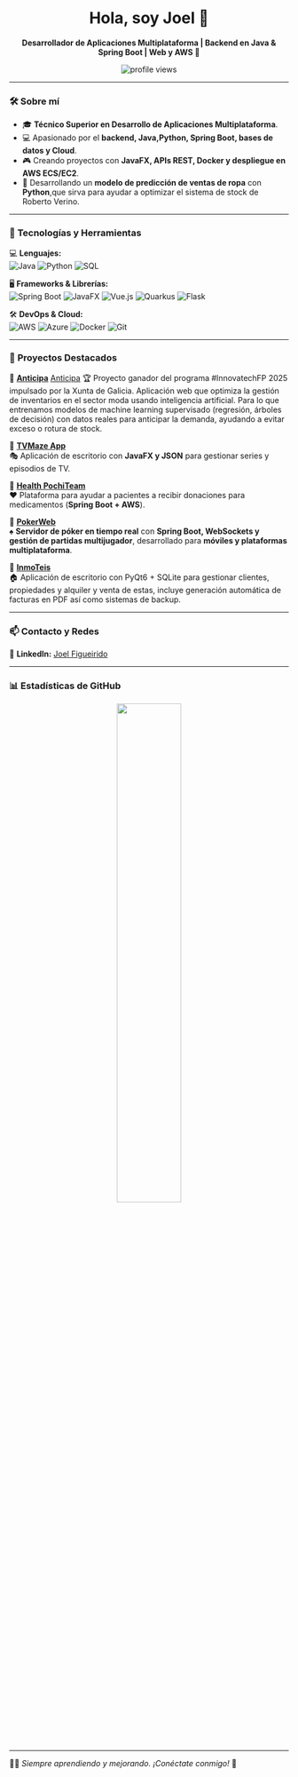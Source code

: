 <h1 align="center">Hola, soy Joel 👋</h1>
<p align="center">
  <strong>Desarrollador de Aplicaciones Multiplataforma | Backend en Java & Spring Boot | Web y AWS 🚀</strong>
</p>

<p align="center">
  <img src="https://komarev.com/ghpvc/?username=joeelfgrd&label=Profile+Views&color=blue&style=flat" alt="profile views" />
</p>


---

### 🛠 **Sobre mí**
- 🎓 **Técnico Superior en Desarrollo de Aplicaciones Multiplataforma**.
- 💻 Apasionado por el **backend, Java,Python, Spring Boot, bases de datos y Cloud**.
- 🎮 Creando proyectos con **JavaFX, APIs REST, Docker y despliegue en AWS ECS/EC2**.
- 🚀 Desarrollando un **modelo de predicción de ventas de ropa** con **Python**,que sirva para ayudar a optimizar el sistema de stock de Roberto Verino.

---

### 🚀 **Tecnologías y Herramientas**
💻 **Lenguajes:**  
![Java](https://img.shields.io/badge/Java-%23ED8B00.svg?style=flat-square&logo=openjdk&logoColor=white)
![Python](https://img.shields.io/badge/Python-3776AB?style=flat-square&logo=python&logoColor=white)
![SQL](https://img.shields.io/badge/SQL-4479A1.svg?style=flat-square&logo=sql&logoColor=white)

🖥 **Frameworks & Librerías:**  
![Spring Boot](https://img.shields.io/badge/Spring%20Boot-%236DB33F.svg?style=flat-square&logo=springboot&logoColor=white)
![JavaFX](https://img.shields.io/badge/JavaFX-1D96F3.svg?style=flat-square&logo=java&logoColor=white)
![Vue.js](https://img.shields.io/badge/Vue.js-35495E.svg?style=flat-square&logo=vue.js&logoColor=4FC08D)
![Quarkus](https://img.shields.io/badge/Quarkus-4695EB.svg?style=flat-square&logo=quarkus&logoColor=white)
![Flask](https://img.shields.io/badge/Flask-000000.svg?style=flat-square&logo=flask&logoColor=white)

🛠 **DevOps & Cloud:**  
![AWS](https://img.shields.io/badge/AWS-%23FF9900.svg?style=flat-square&logo=amazonaws&logoColor=white)
![Azure](https://img.shields.io/badge/Azure-0078D4.svg?style=flat-square&logo=microsoft-azure&logoColor=white)
![Docker](https://img.shields.io/badge/Docker-%230db7ed.svg?style=flat-square&logo=docker&logoColor=white)
![Git](https://img.shields.io/badge/Git-%23F05032.svg?style=flat-square&logo=git&logoColor=white)

---

### 📌 **Proyectos Destacados**
📌 **[Anticipa](https://github.com/joeelfgrd/RV_FrontEnd.git)**
[Anticipa](https://www.linkedin.com/posts/joeelfgrd_innovatechfp-innovatech-xuntadegalicia-activity-7340989190244831235-2vRh?utm_source=share&utm_medium=member_desktop&rcm=ACoAAFBHBU0BLNwRT8cIQ7ABtG-O4zorvfA8wrU)
🏆 Proyecto ganador del programa #InnovatechFP 2025 impulsado por la Xunta de Galicia.
Aplicación web que optimiza la gestión de inventarios en el sector moda usando inteligencia artificial.
Para lo que entrenamos modelos de machine learning supervisado (regresión, árboles de decisión) con datos reales para anticipar la demanda, ayudando a evitar exceso o rotura de stock.

📌 **[TVMaze App](https://github.com/Acceso-a-Datos2024/proyecto-ud01-tvmaze)**  
🎭 Aplicación de escritorio con **JavaFX y JSON** para gestionar series y episodios de TV.

📌 **[Health PochiTeam](https://github.com/CGAInstitution/proyectoud4-pochi-team)**  
❤️ Plataforma para ayudar a pacientes a recibir donaciones para medicamentos (**Spring Boot + AWS**).

📌 **[PokerWeb](https://github.com/joeelfgrd/PokerWeb)**  
♠️ **Servidor de póker en tiempo real** con **Spring Boot, WebSockets y gestión de partidas multijugador**, desarrollado para **móviles y plataformas multiplataforma**.

📌 **[InmoTeis](https://github.com/joeelfgrd/Di-Proyect)**  
🏠 Aplicación de escritorio con PyQt6 + SQLite para gestionar clientes, propiedades y alquiler y venta de estas, incluye generación automática de facturas en PDF así como sistemas de backup.

---

### 📫 **Contacto y Redes**
💼 **LinkedIn:** [Joel Figueirido](https://www.linkedin.com/in/joeelfgrd/)

---

### 📊 **Estadísticas de GitHub**
<p align="center">
  <img src="https://github-readme-stats.vercel.app/api?username=joeelfgrd&show_icons=true&theme=tokyonight&hide_border=true" width="48%" />
</p>

---

👨‍💻 *Siempre aprendiendo y mejorando. ¡Conéctate conmigo!* 🚀
